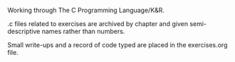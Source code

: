 Working through The C Programming Language/K&R.

.c files related to exercises are archived by chapter and given semi-descriptive names rather than numbers.

Small write-ups and a record of code typed are placed in the exercises.org file.
